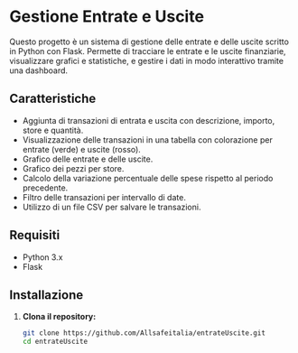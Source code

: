 # Gestione Entrate e Uscite

Questo progetto è un sistema di gestione delle entrate e delle uscite scritto in Python con Flask. Permette di tracciare le entrate e le uscite finanziarie, visualizzare grafici e statistiche, e gestire i dati in modo interattivo tramite una dashboard.

## Caratteristiche

- Aggiunta di transazioni di entrata e uscita con descrizione, importo, store e quantità.
- Visualizzazione delle transazioni in una tabella con colorazione per entrate (verde) e uscite (rosso).
- Grafico delle entrate e delle uscite.
- Grafico dei pezzi per store.
- Calcolo della variazione percentuale delle spese rispetto al periodo precedente.
- Filtro delle transazioni per intervallo di date.
- Utilizzo di un file CSV per salvare le transazioni.

## Requisiti

- Python 3.x
- Flask

## Installazione

1. **Clona il repository:**

   ```sh
   git clone https://github.com/Allsafeitalia/entrateUscite.git
   cd entrateUscite
